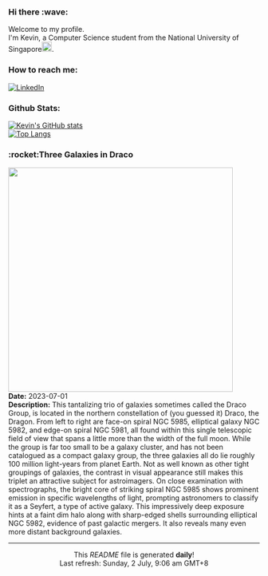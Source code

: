 <h3>Hi there :wave:</h3>

Welcome to my profile.   
I'm Kevin, a Computer Science student from the National University of Singapore<img src="https://img.icons8.com/color/96/000000/singapore-circular.png" width="20px"/>.</p>

<h3>How to reach me: </h3>
<a href="https://www.linkedin.com/in/kevin-foong/"><img alt="LinkedIn" src="https://img.shields.io/badge/linkedin-%230077B5.svg?&style=for-the-badge&logo=linkedin&logoColor=white" /></a> 

<h3>Github Stats: </h3> 

[![Kevin's GitHub stats](https://github-readme-stats.vercel.app/api?username=kevin9foong&theme=tokyonight)](https://github.com/anuraghazra/github-readme-stats) <br/>
[![Top Langs](https://github-readme-stats.vercel.app/api/top-langs/?username=kevin9foong&layout=compact&theme=tokyonight)](https://github.com/anuraghazra/github-readme-stats)

<h3>:rocket:Three Galaxies in Draco</h3> 
<img width="450" src="https:&#x2F;&#x2F;apod.nasa.gov&#x2F;apod&#x2F;image&#x2F;2307&#x2F;DracoTrio_TeamOmicron.jpg" /><br/>
<b>Date:</b> 2023-07-01<br/>
<b>Description:</b> This tantalizing trio of galaxies sometimes called the Draco Group, is located in the northern constellation of (you guessed it) Draco, the Dragon. From left to right are face-on spiral NGC 5985, elliptical galaxy NGC 5982, and edge-on spiral NGC 5981, all found within this single telescopic field of view that spans a little more than the width of the full moon. While the group is far too small to be a galaxy cluster, and has not been catalogued as a compact galaxy group, the three galaxies all do lie roughly 100 million light-years from planet Earth. Not as well known as other tight groupings of galaxies, the contrast in visual appearance still makes this triplet an attractive subject for astroimagers. On close examination with spectrographs, the bright core of striking spiral NGC 5985 shows prominent emission in specific wavelengths of light, prompting astronomers to classify it as a Seyfert, a type of active galaxy. This impressively deep exposure hints at a faint dim halo along with sharp-edged shells surrounding elliptical NGC 5982, evidence of past galactic mergers. It also reveals many even more distant background galaxies.<br/>

------------
<p align="center">This <i>README</i> file is generated <b>daily</b>!</br>
Last refresh: Sunday, 2 July, 9:06 am GMT+8<br />
